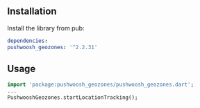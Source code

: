 ## Installation

Install the library from pub:

```yaml
dependencies:
pushwoosh_geozones: '^2.2.31'
```

## Usage
```dart
import 'package:pushwoosh_geozones/pushwoosh_geozones.dart';
...
PushwooshGeozones.startLocationTracking();
```
